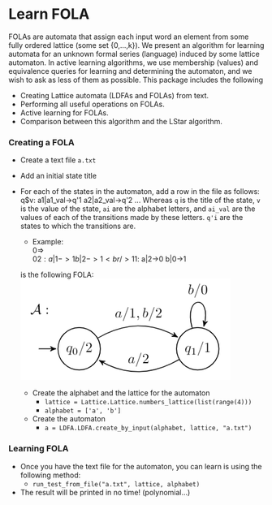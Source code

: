 # Learn FOLA

FOLAs are automata that assign each input word an element from some fully ordered lattice (some set {0,...,k}). We present an algorithm for learning automata for an unknown formal series (language) induced by some lattice automaton. In active learning algorithms, we use membership (values) and equivalence queries for learning and determining the automaton, and we wish to ask as less of them as possible. This package includes the following
  - Creating Lattice automata (LDFAs and FOLAs) from text.
  - Performing all useful operations on FOLAs.
  - Active learning for FOLAs.
  - Comparison between this algorithm and the LStar algorithm.

### Creating a FOLA
  - Create a text file `a.txt`
  - Add an initial state title
  - For each of the states in the automaton, add a row in the file as follows:
    q$v: a1|a1_val->q'1    a2|a2_val->q'2 ...
    Whereas `q` is the title of the state, `v` is the value of the state, `ai` are the alphabet letters, and `ai_val` are the values of each of the transitions made by these letters. `q'i` are the states to which the transitions are.
    - Example: <br />
		0=>  <br />
		0$2:          a|1->1        b|2->1  <br />      
		1$1:          a|2->0        b|0->1  <br />
		
    is the following FOLA:
    ![FOLA](a1.png?raw=true "A FOLA")
    - Create the alphabet and the lattice for the automaton
        - `lattice = Lattice.Lattice.numbers_lattice(list(range(4)))`
        - `alphabet = ['a', 'b']`
    - Create the automaton
        - `a = LDFA.LDFA.create_by_input(alphabet, lattice, "a.txt")`

### Learning FOLA

- Once you have the text file for the automaton, you can learn is using the following method:
    - `run_test_from_file("a.txt", lattice, alphabet)`
- The result will be printed in no time! (polynomial...)